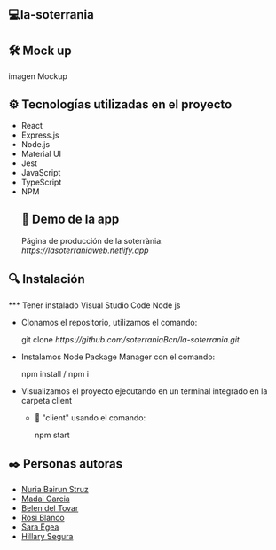 ## 💻la-soterrania

## 🛠️ Mock up

 imagen Mockup

## ⚙️ Tecnologías utilizadas en el proyecto

<ul>
    <li>React</li>
    <li>Express.js</li>
    <li>Node.js</li>
    <li>Material UI</li>
    <li>Jest</li>
    <li>JavaScript</li>
    <li>TypeScript</li>
    <li>NPM</li>
    
 ## :eyes: Demo de la app

<p>Página de producción de la soterrània: <i>https://lasoterraniaweb.netlify.app</i></p> 

    
</ul>

## 🔍 Instalación

<p> *** Tener instalado Visual Studio Code Node js</p>
    <ul>
        <li>Clonamos el repositorio, utilizamos el comando:</li>
            <p>git clone <i>https://github.com/soterraniaBcn/la-soterrania.git</i></p> 
        <li>Instalamos Node Package Manager con el comando: </li> 
             <p>npm install / npm i</p>
        <li>Visualizamos el proyecto ejecutando en un terminal integrado en la carpeta client</li> 
            <ul> 
                <li>📂 "client" usando el comando:</li> 
                    <p>npm start</p>
            </ul>
    </ul>

## ✒️ Personas autoras

<ul> 
    <li><a href="https://github.com/nuria-b">Nuria Bairun Struz</a></li> 
    <li><a href="https://github.com/madag7">Madai Garcia</a></li>
    <li><a href="https://github.com/Nedeltoga">Belen del Tovar</a></li>
    <li><a href="https://github.com/RoseB98">Rosi Blanco</a></li>
    <li><a href="https://github.com/Saracode13">Sara Egea</a></li>
    <li><a href="https://github.com/hilla-sb">Hillary Segura</a></li>
</ul> 

